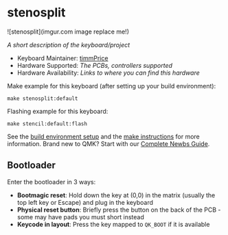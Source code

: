 # stenosplit

![stenosplit](imgur.com image replace me!)

*A short description of the keyboard/project*

* Keyboard Maintainer: [timmPrice](https://github.com/timmPrice)
* Hardware Supported: *The PCBs, controllers supported*
* Hardware Availability: *Links to where you can find this hardware*

Make example for this keyboard (after setting up your build environment):

    make stenosplit:default

Flashing example for this keyboard:

    make stencil:default:flash

See the [build environment setup](https://docs.qmk.fm/#/getting_started_build_tools) and the [make instructions](https://docs.qmk.fm/#/getting_started_make_guide) for more information. Brand new to QMK? Start with our [Complete Newbs Guide](https://docs.qmk.fm/#/newbs).

## Bootloader

Enter the bootloader in 3 ways:

* **Bootmagic reset**: Hold down the key at (0,0) in the matrix (usually the top left key or Escape) and plug in the keyboard
* **Physical reset button**: Briefly press the button on the back of the PCB - some may have pads you must short instead
* **Keycode in layout**: Press the key mapped to `QK_BOOT` if it is available
